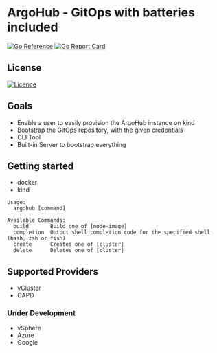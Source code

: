 # ArgoHub - GitOps with batteries included

[![Go Reference](https://pkg.go.dev/badge/github.com/PatrickLaabs/cli_clusterapi-argohub.svg)](https://pkg.go.dev/github.com/PatrickLaabs/cli_clusterapi-argohub)
[![Go Report Card](https://goreportcard.com/badge/github.com/github.com/PatrickLaabs/cli_clusterapi-argohub)](https://goreportcard.com/report/github.com/PatrickLaabs/cli_clusterapi-argohub)

## License
[![Licence](https://img.shields.io/github/license/Ileriayo/markdown-badges?style=for-the-badge)](./LICENSE)

## Goals

- Enable a user to easily provision the ArgoHub instance on kind
- Bootstrap the GitOps repository, with the given credentials
- CLI Tool
- Built-in Server to bootstrap everything

## Getting started

- docker
- kind

```
Usage:
  argohub [command]

Available Commands:
  build       Build one of [node-image]
  completion  Output shell completion code for the specified shell (bash, zsh or fish)
  create      Creates one of [cluster]
  delete      Deletes one of [cluster]

```

## Supported Providers

- vCluster
- CAPD

### Under Development
- vSphere
- Azure
- Google